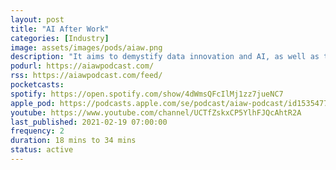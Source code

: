 ```yaml
---
layout: post
title: "AI After Work"
categories: [Industry]
image: assets/images/pods/aiaw.png
description: "It aims to demystify data innovation and AI, as well as their impact to future business and society by bringing the listeners close to the challenges that AI practitioners aim to solve today."
podurl: https://aiawpodcast.com/
rss: https://aiawpodcast.com/feed/
pocketcasts:
spotify: https://open.spotify.com/show/4dWmsQFcIlMj1zz7jueNC7
apple_pod: https://podcasts.apple.com/se/podcast/aiaw-podcast/id1535477969
youtube: https://www.youtube.com/channel/UCTfZskxCP5YlhFJQcAhtR2A
last_published: 2021-02-19 07:00:00
frequency: 2
duration: 18 mins to 34 mins
status: active
---
```

